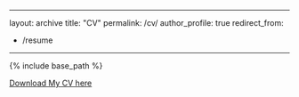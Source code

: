 
---
layout: archive
title: "CV"
permalink: /cv/
author_profile: true
redirect_from:
  - /resume
---

{% include base_path %}

[Download My CV here](../assets/CV.pdf)
